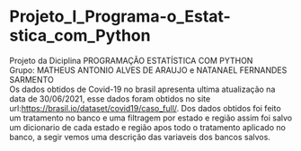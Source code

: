 # Projeto_I_Programa-o_Estat-stica_com_Python  
Projeto da Diciplina PROGRAMAÇÃO ESTATÍSTICA COM PYTHON  
Grupo: MATHEUS ANTONIO ALVES DE ARAUJO e NATANAEL FERNANDES SARMENTO  
Os dados obtidos de Covid-19 no brasil apresenta ultima atualização na data de 30/06/2021, esse dados foram obtidos no site url:https://brasil.io/dataset/covid19/caso_full/. Dos dados obtidos foi feito um tratamento no banco e uma filtragem por estado e região assim foi salvo um dicionario de cada estado e região apos todo o tratamento aplicado no banco, a segir vemos uma descrição das variaveis dos bancos salvos.
